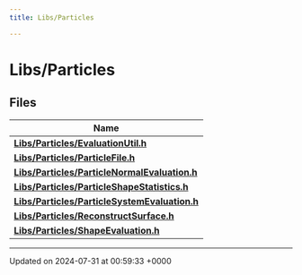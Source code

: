```yaml
---
title: Libs/Particles

---
```


# Libs/Particles



## Files

| Name           |
| -------------- |
| **[Libs/Particles/EvaluationUtil.h](../Files/EvaluationUtil_8h.md#file-evaluationutil.h)**  |
| **[Libs/Particles/ParticleFile.h](../Files/ParticleFile_8h.md#file-particlefile.h)**  |
| **[Libs/Particles/ParticleNormalEvaluation.h](../Files/ParticleNormalEvaluation_8h.md#file-particlenormalevaluation.h)**  |
| **[Libs/Particles/ParticleShapeStatistics.h](../Files/ParticleShapeStatistics_8h.md#file-particleshapestatistics.h)**  |
| **[Libs/Particles/ParticleSystemEvaluation.h](../Files/ParticleSystemEvaluation_8h.md#file-particlesystemevaluation.h)**  |
| **[Libs/Particles/ReconstructSurface.h](../Files/ReconstructSurface_8h.md#file-reconstructsurface.h)**  |
| **[Libs/Particles/ShapeEvaluation.h](../Files/ShapeEvaluation_8h.md#file-shapeevaluation.h)**  |






-------------------------------

Updated on 2024-07-31 at 00:59:33 +0000
